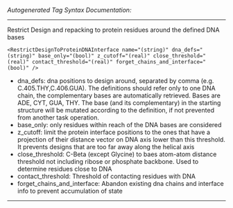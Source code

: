 _Autogenerated Tag Syntax Documentation:_

---
Restrict Design and repacking to protein residues around the defined DNA bases

```
<RestrictDesignToProteinDNAInterface name="(string)" dna_defs="(string)" base_only="(bool)" z_cutoff="(real)" close_threshold="(real)" contact_threshold="(real)" forget_chains_and_interface="(bool)" />
```

-   dna_defs: dna positions to design around, separated by comma (e.g. C.405.THY,C.406.GUA). The definitions should refer only to one DNA chain, the complementary bases are automatically retrieved. Bases are ADE, CYT, GUA, THY. The base (and its complementary) in the starting structure will be mutated according to the definition, if not prevented from another task operation.
-   base_only: only residues within reach of the DNA bases are considered
-   z_cutoff: limit the protein interface positions to the ones that have a projection of their distance vector on DNA axis lower than this threshold. It prevents designs that are too far away along the helical axis
-   close_threshold: C-Beta (except Glycine) to baes atom-atom distance threshold not including ribose or phosphate backbone. Used to determine residues close to DNA
-   contact_threshold: Threshold of contacting residues with DNA
-   forget_chains_and_interface: Abandon existing dna chains and interface info to prevent accumulation of state

---

